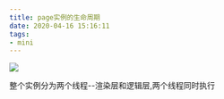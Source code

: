 ```yaml
---
title: page实例的生命周期
date: 2020-04-16 15:16:11
tags:
- mini
---
```


![](https://cdn.jsdelivr.net/gh/tohrux/photos//img/20200416152036.png)

整个实例分为两个线程--渲染层和逻辑层,两个线程同时执行

